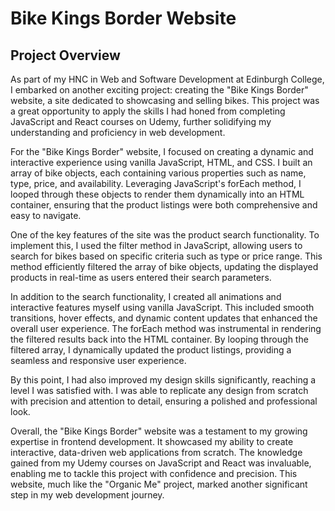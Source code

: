 # Bike Kings Border Website
##  Project Overview

As part of my HNC in Web and Software Development at Edinburgh College, I embarked on another exciting project: creating the "Bike Kings Border" website, a site dedicated to showcasing and selling bikes. This project was a great opportunity to apply the skills I had honed from completing JavaScript and React courses on Udemy, further solidifying my understanding and proficiency in web development.

For the "Bike Kings Border" website, I focused on creating a dynamic and interactive experience using vanilla JavaScript, HTML, and CSS. I built an array of bike objects, each containing various properties such as name, type, price, and availability. Leveraging JavaScript's forEach method, I looped through these objects to render them dynamically into an HTML container, ensuring that the product listings were both comprehensive and easy to navigate.

One of the key features of the site was the product search functionality. To implement this, I used the filter method in JavaScript, allowing users to search for bikes based on specific criteria such as type or price range. This method efficiently filtered the array of bike objects, updating the displayed products in real-time as users entered their search parameters.

In addition to the search functionality, I created all animations and interactive features myself using vanilla JavaScript. This included smooth transitions, hover effects, and dynamic content updates that enhanced the overall user experience. The forEach method was instrumental in rendering the filtered results back into the HTML container. By looping through the filtered array, I dynamically updated the product listings, providing a seamless and responsive user experience.

By this point, I had also improved my design skills significantly, reaching a level I was satisfied with. I was able to replicate any design from scratch with precision and attention to detail, ensuring a polished and professional look.

Overall, the "Bike Kings Border" website was a testament to my growing expertise in frontend development. It showcased my ability to create interactive, data-driven web applications from scratch. The knowledge gained from my Udemy courses on JavaScript and React was invaluable, enabling me to tackle this project with confidence and precision. This website, much like the "Organic Me" project, marked another significant step in my web development journey.
